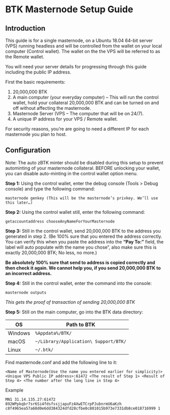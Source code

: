 BTK Masternode Setup Guide
==========================

## Introduction

This guide is for a single masternode, on a Ubuntu 18.04 64-bit server (VPS) running headless and will be controlled from the wallet on your local computer (Control wallet). The wallet on the the VPS will be referred to as the Remote wallet.

You will need your server details for progressing through this guide including the public IP address.

First the basic requirements:

1. 20,000,000 BTK
1. A main computer (your everyday computer) – This will run the control wallet, hold your collateral 20,000,000 BTK and can be turned on and off without affecting the masternode.
1. Masternode Server (VPS – The computer that will be on 24/7).
1. A unique IP address for your VPS / Remote wallet.

For security reasons, you’re are going to need a different IP for each masternode you plan to host.

## Configuration

Note: The auto zBTK minter should be disabled during this setup to prevent autominting of your masternode collateral. BEFORE unlocking your wallet, you can disable auto-minting in the control wallet option menu.

**Step 1:** Using the control wallet, enter the debug console (Tools > Debug console) and type the following command:

```
masternode genkey (This will be the masternode’s privkey. We’ll use this later…)
```

**Step 2:** Using the control wallet still, enter the following command:

```
getaccountaddress chooseAnyNameForYourMasternode
```

**Step 3:** Still in the control wallet, send 20,000,000 BTK to the address you generated in step 2. (Be 100% sure that you entered the address correctly. You can verify this when you paste the address into the **“Pay To:”** field, the label will auto populate with the name you chose”, also make sure this is exactly 20,000,000 BTK; No less, no more.)

**Be absolutely 100% sure that send to address is copied correctly and then check it again. We cannot help you, if you send 20,000,000 BTK to an incorrect address.**

**Step 4:** Still in the control wallet, enter the command into the console:

```
masternode outputs
```

*This gets the proof of transaction of sending 20,000,000 BTK*

**Step 5:** Still on the main computer, go into the BTK data directory:

OS | Path to BTK
------------ | -------------
Windows | `%Appdata%/BTK/`
macOS | `~/Library/Application\ Support/BTK/`
Linux | `~/.btk/`

Find masternode.conf and add the following line to it:

```
<Name of Masternode(Use the name you entered earlier for simplicity)> <Unique VPS Public IP address>:61472 <The result of Step 1> <Result of Step 4> <The number after the long line in Step 4>
```

Example

`MN1 31.14.135.27:61472 892WPpkqbr7sr6Si4fdsfssjjapuFzAXwETCrpPJubnrmU6aKzh c8f4965ea57a68d0e6dd384324dfd28cfbe0c801015b973e7331db8ce018716999 1`

